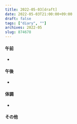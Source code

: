 ```yaml
---
title: 2022-05-03[draft]
date: 2022-05-03T21:00:00+09:00
draft: false
tags: ["diary", ""]
archives: 2022-05
slug: 874678
---
```

#### 午前
- 
#### 午後
- 
#### 体調
- 
#### その他